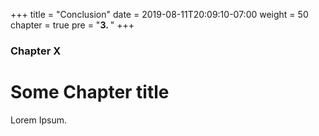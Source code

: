 +++
title = "Conclusion"
date = 2019-08-11T20:09:10-07:00
weight = 50
chapter = true
pre = "<b>3. </b>"
+++

### Chapter X

# Some Chapter title

Lorem Ipsum.